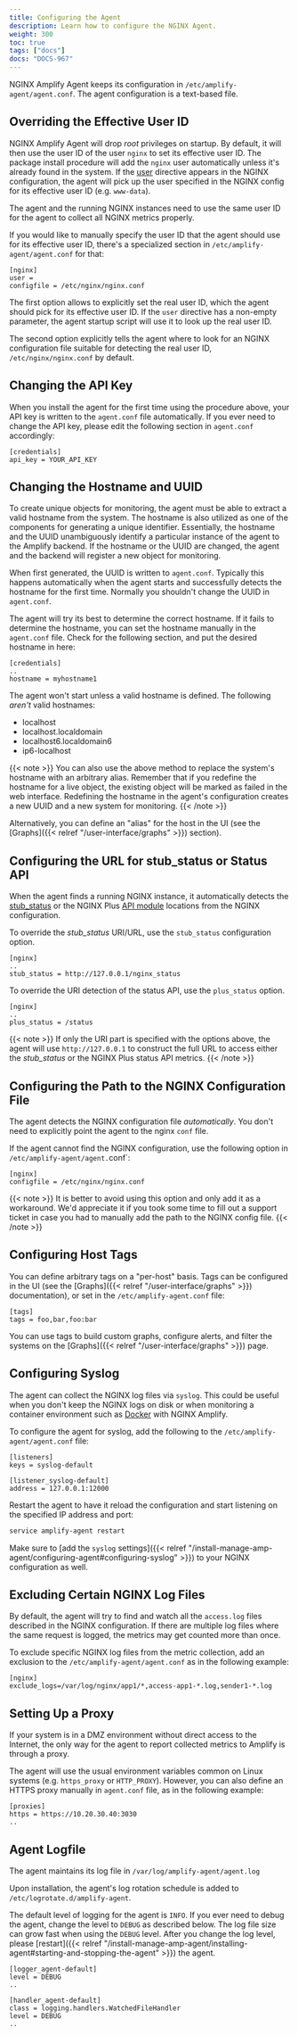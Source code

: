 ```yaml
---
title: Configuring the Agent
description: Learn how to configure the NGINX Agent.
weight: 300
toc: true
tags: ["docs"]
docs: "DOCS-967"
---
```


NGINX Amplify Agent keeps its configuration in `/etc/amplify-agent/agent.conf`. The agent configuration is a text-based file.

## Overriding the Effective User ID

NGINX Amplify Agent will drop *root* privileges on startup. By default, it will then use the user ID of the user `nginx` to set its effective user ID. The package install procedure will add the `nginx` user automatically unless it's already found in the system. If the [user](http://nginx.org/en/docs/ngx_core_module.html#user) directive appears in the NGINX configuration, the agent will pick up the user specified in the NGINX config for its effective user ID (e.g. `www-data`).

The agent and the running NGINX instances need to use the same user ID for the agent to collect all NGINX metrics properly.

If you would like to manually specify the user ID that the agent should use for its effective user ID, there's a specialized section in `/etc/amplify-agent/agent.conf` for that:

```nginx
[nginx]
user =
configfile = /etc/nginx/nginx.conf
```

The first option allows to explicitly set the real user ID, which the agent should pick for its effective user ID. If the `user` directive has a non-empty parameter, the agent startup script will use it to look up the real user ID.

The second option explicitly tells the agent where to look for an NGINX configuration file suitable for detecting the real user ID, `/etc/nginx/nginx.conf` by default.

## Changing the API Key

When you install the agent for the first time using the procedure above, your API key is written to the `agent.conf` file automatically. If you ever need to change the API key, please edit the following section in `agent.conf` accordingly:

```nginx
[credentials]
api_key = YOUR_API_KEY
```

## Changing the Hostname and UUID

To create unique objects for monitoring, the agent must be able to extract a valid hostname from the system. The hostname is also utilized as one of the components for generating a unique identifier. Essentially, the hostname and the UUID unambiguously identify a particular instance of the agent to the Amplify backend. If the hostname or the UUID are changed, the agent and the backend will register a new object for monitoring.

When first generated, the UUID is written to `agent.conf`. Typically this happens automatically when the agent starts and successfully detects the hostname for the first time. Normally you shouldn't change the UUID in `agent.conf`.

The agent will try its best to determine the correct hostname. If it fails to determine the hostname, you can set the hostname manually in the `agent.conf` file. Check for the following section, and put the desired hostname in here:

```nginx
[credentials]
..
hostname = myhostname1
```

The agent won't start unless a valid hostname is defined. The following *aren't* valid hostnames:

  * localhost
  * localhost.localdomain
  * localhost6.localdomain6
  * ip6-localhost

{{< note >}} You can also use the above method to replace the system's hostname with an arbitrary alias. Remember that if you redefine the hostname for a live object, the existing object will be marked as failed in the web interface. Redefining the hostname in the agent's configuration creates a new UUID and a new system for monitoring. {{< /note >}}

Alternatively, you can define an "alias" for the host in the UI (see the [Graphs]({{< relref "/user-interface/graphs" >}}) section).

## Configuring the URL for stub_status or Status API

When the agent finds a running NGINX instance, it automatically detects the [stub_status](http://nginx.org/en/docs/http/ngx_http_stub_status_module.html) or the NGINX Plus [API module](http://nginx.org/en/docs/http/ngx_http_api_module.html) locations from the NGINX configuration.

To override the *stub_status* URI/URL, use the `stub_status` configuration option.

```nginx
[nginx]
..
stub_status = http://127.0.0.1/nginx_status
```

To override the URI detection of the status API, use the `plus_status` option.

```nginx
[nginx]
..
plus_status = /status
```

{{< note >}}  If only the URI part is specified with the options above, the agent will use `http://127.0.0.1` to construct the full URL to access either the *stub_status* or the NGINX Plus status API metrics. {{< /note >}} 

## Configuring the Path to the NGINX Configuration File

The agent detects the NGINX configuration file *automatically*. You don't need to explicitly point the agent to the nginx `conf` file.

If the agent cannot find the NGINX configuration, use the following option in `/etc/amplify-agent/agent.`conf`:

```nginx
[nginx]
configfile = /etc/nginx/nginx.conf
```

{{< note >}} It is better to avoid using this option and only add it as a workaround. We'd appreciate it if you took some time to fill out a support ticket in case you had to manually add the path to the NGINX config file. {{< /note >}}  

## Configuring Host Tags

You can define arbitrary tags on a "per-host" basis. Tags can be configured in the UI (see the [Graphs]({{< relref "/user-interface/graphs" >}}) documentation), or set in the `/etc/amplify-agent.conf` file:

```nginx
[tags]
tags = foo,bar,foo:bar
```

You can use tags to build custom graphs, configure alerts, and filter the systems on the [Graphs]({{< relref "/user-interface/graphs" >}}) page.

## Configuring Syslog

The agent can collect the NGINX log files via `syslog`. This could be useful when you don't keep the NGINX logs on disk or when monitoring a container environment such as [Docker](https://github.com/nginxinc/docker-nginx-amplify) with NGINX Amplify.

To configure the agent for syslog, add the following to the `/etc/amplify-agent/agent.conf` file:

```nginx
[listeners]
keys = syslog-default

[listener_syslog-default]
address = 127.0.0.1:12000
```

Restart the agent to have it reload the configuration and start listening on the specified IP address and port:

```bash
service amplify-agent restart
```

Make sure to [add the `syslog` settings]({{< relref "/install-manage-amp-agent/configuring-agent#configuring-syslog" >}}) to your NGINX configuration as well.

## Excluding Certain NGINX Log Files

By default, the agent will try to find and watch all the `access.log` files described in the NGINX configuration. If there are multiple log files where the same request is logged, the metrics may get counted more than once.

To exclude specific NGINX log files from the metric collection, add an exclusion to the `/etc/amplify-agent/agent.conf` as in the following example:

```nginx
[nginx]
exclude_logs=/var/log/nginx/app1/*,access-app1-*.log,sender1-*.log
```

## Setting Up a Proxy

If your system is in a DMZ environment without direct access to the Internet, the only way for the agent to report collected metrics to Amplify is through a proxy.

The agent will use the usual environment variables common on Linux systems (e.g. `https_proxy` or `HTTP_PROXY`). However, you can also define an HTTPS proxy manually in `agent.conf` file, as in the following example:

```nginx
[proxies]
https = https://10.20.30.40:3030
..
```

## Agent Logfile

The agent maintains its log file in `/var/log/amplify-agent/agent.log`

Upon installation, the agent's log rotation schedule is added to `/etc/logrotate.d/amplify-agent`.

The default level of logging for the agent is `INFO`. If you ever need to debug the agent, change the level to `DEBUG` as described below. The log file size can grow fast when using the `DEBUG` level. After you change the log level, please [restart]({{< relref "/install-manage-amp-agent/installing-agent#starting-and-stopping-the-agent" >}}) the agent.

```nginx
[logger_agent-default]
level = DEBUG
..

[handler_agent-default]
class = logging.handlers.WatchedFileHandler
level = DEBUG
..
```
